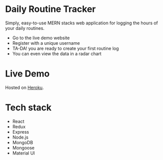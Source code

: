 # Daily Routine Tracker

Simply, easy-to-use MERN stacks web application for logging the hours of your daily routines.

- Go to the live demo website
- Register with a unique username
- TA-DA! you are ready to create your first routine log
- You can even view the data in a radar chart

# Live Demo

Hosted on [Heroku](https://mern-daily-routine-tracker.herokuapp.com/).

# Tech stack

- React
- Redux
- Express
- Node.js
- MongoDB
- Mongoose
- Material UI
